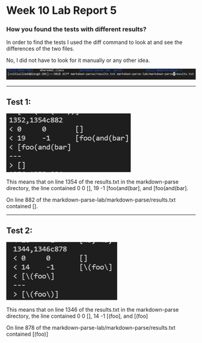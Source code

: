 # Week 10 Lab Report 5

### **How you found the tests with different results?**

In order to find the tests I used the diff command to look at and see the differences of the two files.

No, I did not have to look for it manually or any other idea.

![image](diffcommand.jpg)

---

## **Test 1:**

![images](test1.jpg)

This means that on line 1354 of the results.txt in the markdown-parse directory, the line contained 0 0 [], 19 -1 [foo(and(bar], and [foo(and(bar].

On line 882 of the markdown-parse-lab/markdown-parse/results.txt contained [].

---
## **Test 2:**

![images](test2.jpg)

This means that on line 1346 of the results.txt in the markdown-parse directory, the line contained 0 0 [], 14 -1 [\(foo\], and [\(foo\]

On line 878 of the markdown-parse-lab/markdown-parse/results.txt contained [\(foo\)]
